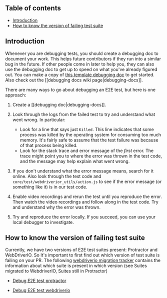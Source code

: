 ## Table of contents

* [Introduction](#introduction)
* [How to know the version of failing test suite](#how-to-know-the-version-of-failing-test-suite)

## Introduction

Whenever you are debugging tests, you should create a debugging doc to document your work. This helps future contributors if they run into a similar bug in the future. If other people come in later to help you, they can also use the debugging doc to get up to speed on what you've already figured out. You can make a copy of [this template debugging doc](https://docs.google.com/document/d/1qRbvKjJ0A7NPVK8g6XJNISMx_6BuepoCL7F2eIfrGqM/edit?usp=sharing) to get started. Also check out the [[debugging docs wiki page|debugging-docs]].

There are many ways to go about debugging an E2E test, but here is one approach:

1. Create a [[debugging doc|debugging-docs]].
2. Look through the logs from the failed test to try and understand what went wrong. In particular:

   * Look for a line that says just `Killed`. This line indicates that some process was killed by the operating system for consuming too much memory. It's fairly safe to assume that the test failure was because of that process being killed.
   * Look for the stack trace and error message of the _first_ error. The trace might point you to where the error was thrown in the test code, and the message may help explain what went wrong.

3. If you don't understand what the error message means, search for it online. Also look through the test code and `core/test/webdriverior_utils/action.js` to see if the error message (or something like it) is in our test code.

4. Enable video recordings and rerun the test until you reproduce the error. Then watch the video recordings and follow along in the test code. Try and understand why the error was thrown.

5. Try and reproduce the error locally. If you succeed, you can use your local debugger to investigate.

## How to know the version of failing test suite

Currently, we have two versions of E2E test suites present: Protractor and WebDriverIO. So It's important to first find out which version of test suite is failing on your PR. The following [webdriverio migration tracker](https://docs.google.com/spreadsheets/d/1Mj-llYXMURtis54vpL2VL7BwgRiFIZ1nIFtK3fY3Se4/edit?usp=sharing) contains the information about which suite is present in which version (see Suites migrated to WebdriverIO, Suites still in Protractor)

* [Debug E2E test protractor](Debug-end-to-end-tests-protractor.md#table-of-contents)

* [Debug E2E test webdriverio](Debug-end-to-end-tests-webdriverio.md#table-of-contents)
